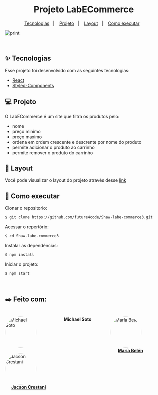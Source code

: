 

<h1 align="center">
 Projeto LabECommerce
</h1>

<p align="center">
  <a href="#-tecnologias">Tecnologias</a>&nbsp;&nbsp;&nbsp;|&nbsp;&nbsp;&nbsp;
  <a href="#-projeto">Projeto</a>&nbsp;&nbsp;&nbsp;|&nbsp;&nbsp;&nbsp;
  <a href="#-layout">Layout</a>&nbsp;&nbsp;&nbsp;|&nbsp;&nbsp;&nbsp;
  <a href="#-como-executar">Como executar</a>&nbsp;&nbsp;&nbsp;
  
</p>

![print](https://user-images.githubusercontent.com/67668995/161386648-1cab545f-9936-4abb-b964-bae432c85c72.png)


<br>


## ✨ Tecnologias

Esse projeto foi desenvolvido com as seguintes tecnologias:

- [React](https://reactjs.org)
- [Styled-Components](https://styled-components.com/)

## 💻 Projeto

O LabECommerce é um site  que filtra os produtos pelo:
* nome
* preço minimo 
* preço maximo
* ordena em ordem crescente e descrente por nome do produto
* permite adicionar o produto ao carrinho 
* permite remover o produto do carrinho

## 🔖 Layout

Você pode visualizar o layout do projeto através desse [link](http://labecommerce-shaw.surge.sh/)

## 🚀 Como executar

 Clonar o repositorio:
```bash
$ git clone https://github.com/future4code/Shaw-labe-commerce3.git
```
Acessar o repertório:
```bash
$ cd Shaw-labe-commerce3 
```

 Instalar as dependências:
```bash
$ npm install
```

 Iniciar o projeto:
```bash
$ npm start
```



<br>
 <h2>✒️ Feito com: </h2>
<br>
  


<div style="display:grid; grid-template-columns: repeat(3, 1fr);>
            
<a href="https://github.com/nicksoto1">
                                      
 <img style="border-radius: 50%;" src="https://github.com/nicksoto1.png" width="100px;" alt="Michael Soto"/>
 <div style="display:block;">
<b style="margin:20px; ">Michael Soto</b> 
 </div>
</a>
 

<a href="https://github.com/mariabelencaldez">
 <img style="border-radius: 50%;" src="https://github.com/mariabelencaldez.png" width="100px;" alt="María Belén"/>
    <div style="display:block;">                                                                                                            
<b style="margin:25px;">María Belén</b> 
</div>
</a>

 
<a href="https://github.com/jcrestanij">
 <img style="border-radius: 50%;" src="https://github.com/jcrestanij.png" width="100px;" alt="Jacson Crestani"/>
 <div style="display:block;">      
<b style="margin:20px;">Jacson Crestani</b> 
</div>
</a>
 
 </div>
 




